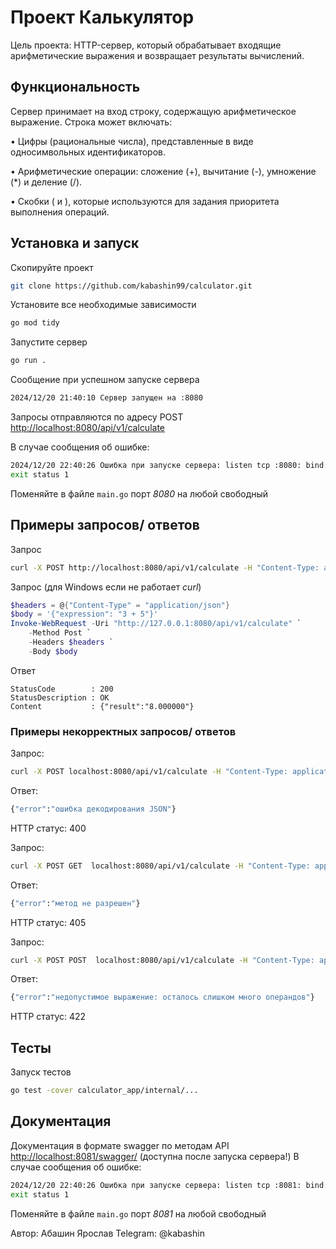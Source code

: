 # Проект Калькулятор

Цель проекта: HTTP-сервер, который обрабатывает входящие арифметические выражения и возвращает результаты вычислений.

## Функциональность

Сервер принимает на вход строку, содержащую арифметическое выражение. Строка может включать:

• Цифры (рациональные числа), представленные в виде односимвольных идентификаторов.

• Арифметические операции: сложение (+), вычитание (-), умножение (*) и деление (/).

• Скобки ( и ), которые используются для задания приоритета выполнения операций.

## Установка и запуск

Скопируйте проект
```bash
git clone https://github.com/kabashin99/calculator.git
```

Установите все необходимые зависимости
```bash
go mod tidy
```

Запустите сервер
```bash
go run .
```

Сообщение при успешном запуске сервера
```bash
2024/12/20 21:40:10 Сервер запущен на :8080
```

Запросы отправляются по адресу POST <http://localhost:8080/api/v1/calculate>

В случае сообщения об ошибке: 
```bash
2024/12/20 22:40:26 Ошибка при запуске сервера: listen tcp :8080: bind: Only one usage of each socket address (protocol/network address/port) is normally permitted.
exit status 1 
```
Поменяйте в файле `main.go` порт *8080* на любой свободный


## Примеры запросов/ ответов

Запрос 
```bash
curl -X POST http://localhost:8080/api/v1/calculate -H "Content-Type: application/json" -d '{"expression": "3 + 5"}'
```

Запрос (для Windows если не работает *curl*)
```powershell
$headers = @{"Content-Type" = "application/json"}
$body = '{"expression": "3 + 5"}'
Invoke-WebRequest -Uri "http://127.0.0.1:8080/api/v1/calculate" `
    -Method Post `
    -Headers $headers `
    -Body $body
```

Ответ 
```
StatusCode        : 200
StatusDescription : OK
Content           : {"result":"8.000000"}
```
### Примеры некорректных запросов/ ответов
Запрос: 
```bash
curl -X POST localhost:8080/api/v1/calculate -H "Content-Type: application/json" --data "\"expression\": \"2+3\"}"
```
Ответ:
```bash
{"error":"ошибка декодирования JSON"}
```
HTTP статус:  400

Запрос: 
```bash
curl -X POST GET  localhost:8080/api/v1/calculate -H "Content-Type: application/json"  --data "{"expression": "2+3"}"
```
Ответ:
```bash
{"error":"метод не разрешен"}
```
HTTP статус: 405

Запрос: 
```bash
curl -X POST POST  localhost:8080/api/v1/calculate -H "Content-Type: application/json"  --data "{"expression": "2+35"}"
```

Ответ:
```bash
{"error":"недопустимое выражение: осталось слишком много операндов"}
```
HTTP статус: 422

## Тесты

Запуск тестов 
```bash
go test -cover calculator_app/internal/...
```

## Документация
Документация в формате swagger по методам API <http://localhost:8081/swagger/> (доступна после запуска сервера!)
В случае сообщения об ошибке:
```bash
2024/12/20 22:40:26 Ошибка при запуске сервера: listen tcp :8081: bind: Only one usage of each socket address (protocol/network address/port) is normally permitted.
exit status 1 
```
Поменяйте в файле `main.go` порт *8081* на любой свободный

Автор: Абашин Ярослав
Telegram: @kabashin
